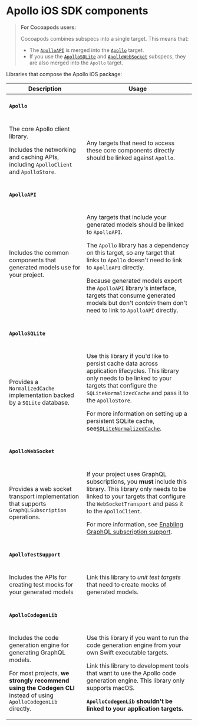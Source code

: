 # Apollo iOS SDK components

> **For Cocoapods users:**
>
> Cocoapods combines subspecs into a single target. This means that:
> - The [`ApolloAPI`](#apolloapi) is merged into the [`Apollo`](#apollo) target.
> - If you use the [`ApolloSQLite`](#apollosqlite) and [`ApolloWebSocket`](#apollowebsocket) subspecs, they are also merged into the `Apollo` target.

Libraries that compose the Apollo iOS package:

<table class="api-ref">
  <thead>
    <tr>
      <th>Description</th>
      <th>Usage</th>
    </tr>
  </thead>

<tbody>
<tr>
<td colspan="2">

#### `Apollo`

</td>
</tr>

<tr>
<td>

The core Apollo client library.

Includes the networking and caching APIs, including `ApolloClient` and `ApolloStore`.

</td>
<td>

Any targets that need to access these core components directly should be linked against `Apollo`.

</td>
</tr>
<tr>
<td colspan="2">

#### `ApolloAPI`

</td>
</tr>

<tr>
<td>

Includes the common components that generated models use for your project.

</td>
<td>

Any targets that include your generated models should be linked to `ApolloAPI`.

The `Apollo` library has a dependency on this target, so any target that links to `Apollo` doesn't need to link to  `ApolloAPI` directly.

Because generated models export the `ApolloAPI` library's interface, targets that consume generated models but don't _contain_ them don't need to link to `ApolloAPI` directly.

</td>
</tr>

<tr>
<td colspan="2">

#### `ApolloSQLite`

</td>
</tr>

<tr>
<td>

Provides a `NormalizedCache` implementation backed by a `SQLite` database.

</td>
<td>

Use this library if you'd like to persist cache data across application lifecycles. This library only needs to be linked to your targets that configure the `SQLiteNormalizedCache` and pass it to the `ApolloStore`.

For more information on setting up a persistent SQLite cache, see[`SQLiteNormalizedCache`](./caching/cache-setup#sqlitenormalizedcache).

</td>
</tr>

<tr>
<td colspan="2">

#### `ApolloWebSocket`

</td>
</tr>

<tr>
<td>

Provides a web socket transport implementation that supports `GraphQLSubscription` operations.

</td>
<td>

If your project uses GraphQL subscriptions, you **must** include this library. This library only needs to be linked to your targets that configure the `WebSocketTransport` and pass it to the `ApolloClient`.

For more information, see [Enabling GraphQL subscription support](./fetching/subscriptions#enabling-graphql-subscription-support).

</td>
</tr>

<tr>
<td colspan="2">

#### `ApolloTestSupport`

</td>
</tr>

<tr>
<td>

Includes the APIs for creating test mocks for your generated models

</td>
<td>

Link this library to *unit test targets* that need to create mocks of generated models.

</td>
</tr>

<tr>
<td colspan="2">

#### `ApolloCodegenLib`

</td>
</tr>

<tr>
<td>

Includes the code generation engine for generating GraphQL models.

For most projects, **we strongly recommend using the Codegen CLI** instead of using `ApolloCodegenLib` directly.

</td>
<td>

Use this library if you want to run the code generation engine from your own Swift executable targets.

Link this library to development tools that want to use the Apollo code generation engine. This library only supports macOS.

**`ApolloCodegenLib` shouldn't be linked to your application targets.**

</td>
</tr>

</tbody>
</table>
